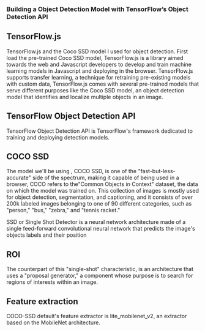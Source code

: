 
### Building a Object Detection Model with TensorFlow’s Object Detection API

## TensorFlow.js 

TensorFlow.js and the Coco SSD model I used for object detection. First load the pre-trained Coco SSD model, 
TensorFlow.js is a library aimed towards the web and Javascript developers to develop and train machine learning models in Javascript and deploying in the browser.
TensorFlow.js supports transfer learning, a technique for retraining pre-existing models with custom data,
TensorFlow.js comes with several pre-trained models that serve different purposes like the Coco SSD model, an object detection model that identifies
and localize multiple objects in an image.

## TensorFlow Object Detection API

TensorFlow Object Detection API is TensorFlow's framework dedicated to training and deploying detection models.

## COCO SSD

The model we'll be using , COCO SSD, is one of the "fast-but-less-accurate" side of the spectrum, making it capable of being used in a browser, 
COCO refers to the"Common Objects in Context"  dataset, the data on which the model was trained on. This collection of images is mostly used for object detection, segmentation, and captioning, and it consists of over 200k labeled images belonging to one of 90 different categories, such as "person," "bus," "zebra," and "tennis racket."

SSD or Single Shot Detector is a neural network architecture made of a single feed-forward convolutional neural network that predicts the image's objects labels and their position

## ROI

The counterpart of this "single-shot" characteristic, is an architecture that uses a "proposal generator," a component whose purpose is to search for regions of interests within an image.
 
 ## Feature extraction
 
 COCO-SSD default's feature extractor is lite_mobilenet_v2, an extractor based on the MobileNet architecture.
